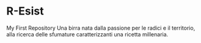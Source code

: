 # R-Esist
My First Repository
Una birra nata dalla passione per le radici e il territorio, alla ricerca delle sfumature caratterizzanti una ricetta millenaria.
